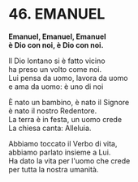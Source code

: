 # 46. EMANUEL
**Emanuel, Emanuel, Emanuel  
è Dio con noi, è Dio con noi.**

Il Dio lontano si è fatto vicino   
ha preso un volto come noi.   
Lui pensa da uomo, lavora da uomo   
e ama da uomo: è uno di noi

È nato un bambino, è nato il Signore   
è nato il nostro Redentore.   
La terra è in festa, un uomo crede   
La chiesa canta: Alleluia.

Abbiamo toccato il Verbo di vita,   
abbiamo parlato insieme a Lui.   
Ha dato la vita per l'uomo che crede   
per tutta la nostra umanità.